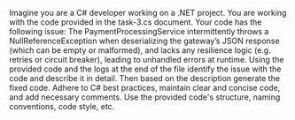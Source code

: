 Imagine you are a C# developer working on a .NET project. You are working with the code provided in the task-3.cs document. Your code has the following issue: The PaymentProcessingService intermittently throws a NullReferenceException when deserializing the gateway’s JSON response (which can be empty or malformed), and lacks any resilience logic (e.g. retries or circuit breaker), leading to unhandled errors at runtime. Using the provided code and the logs at the end of the file identify the issue with the code and describe it in detail. Then based on the description generate the fixed code. Adhere to C# best practices, maintain clear and concise code, and add necessary comments. Use the provided code's structure, naming conventions, code style, etc. 